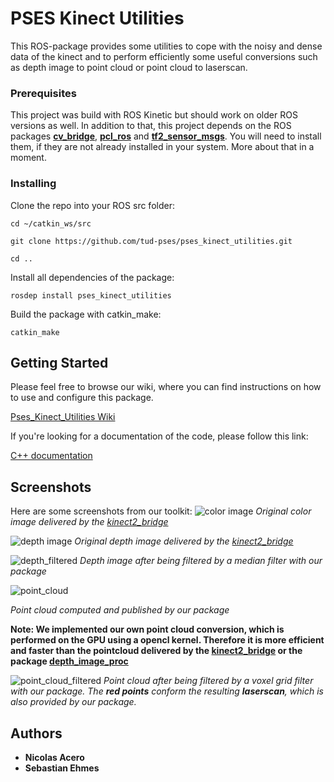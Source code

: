 # PSES Kinect Utilities

This ROS-package provides some utilities to cope with the noisy and dense data of the kinect and to perform efficiently some useful conversions such as depth image to point cloud or point cloud to laserscan.

### Prerequisites

This project was build with ROS Kinetic but should work on older ROS versions as well. In addition to that, this project depends on the ROS packages **[cv_bridge](http://wiki.ros.org/cv_bridge)**, **[pcl_ros](http://wiki.ros.org/pcl_ros)** and **[tf2_sensor_msgs](http://wiki.ros.org/tf2_sensor_msgs)**. You will need to install them, if they are not already installed in your system. More about that in a moment.


### Installing

Clone the repo into your ROS src folder:

`cd ~/catkin_ws/src`

`git clone https://github.com/tud-pses/pses_kinect_utilities.git`

`cd ..`

Install all dependencies of the package:

`rosdep install pses_kinect_utilities`

Build the package with catkin_make:

`catkin_make`

## Getting Started

Please feel free to browse our wiki, where you can find instructions on how to use and configure this package.

[Pses_Kinect_Utilities Wiki](https://github.com/tud-pses/pses_kinect_utilities/wiki)

If you're looking for a documentation of the code, please follow this link:

[C++ documentation](https://tud-pses.github.io/pses_kinect_utilities/)


## Screenshots

Here are some screenshots from our toolkit:
![color image](https://tud-pses.github.io/pses_kinect_utilities/pictures/snapshot1.jpg)
*Original color image delivered by the [kinect2_bridge](https://github.com/tud-pses/iai_kinect2)*

![depth image](https://tud-pses.github.io/pses_kinect_utilities/pictures/snapshot2.png)
*Original depth image delivered by the [kinect2_bridge](https://github.com/tud-pses/iai_kinect2)*

![depth_filtered](https://tud-pses.github.io/pses_kinect_utilities/pictures/snapshot3.png)
*Depth image after being filtered by a median filter with our package*

![point_cloud](https://tud-pses.github.io/pses_kinect_utilities/pictures/snapshot4.png)

*Point cloud computed and published by our package*

**Note: We implemented our own point cloud conversion, which is performed on the GPU using a opencl kernel. Therefore it is more efficient and faster than the pointcloud delivered by the [kinect2_bridge](https://github.com/tud-pses/iai_kinect2) or the package [depth_image_proc](http://wiki.ros.org/depth_image_proc)**

![point_cloud_filtered](https://tud-pses.github.io/pses_kinect_utilities/pictures/snapshot5.png)
*Point cloud after being filtered by a voxel grid filter with our package. The **red points** conform the resulting **laserscan**, which is also provided by our package.*

## Authors

* **Nicolas Acero**
* **Sebastian Ehmes**
